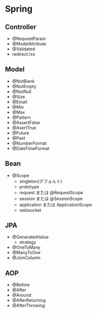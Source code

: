 # Spring

## Controller

* @RequestParam
* @ModelAttribute
* @Validated
* redirect:/xx

## Model

* @NotBlank
* @NotEmpty
* @NotNull
* @Size
* @Email
* @Min
* @Max
* @Pattern
* @AssertFalse
* @AsertTrue
* @Future
* @Past
* @NumberFormat
* @DateTimeFormat

## Bean

* @Scope
  * singleton(デフォルト)
  * prototype
  * request または @RequestScope
  * session または @SessionScope
  * application または ApplicationScope
  * websocket

## JPA

* @GeneratedValue
  * strategy
* @OneToMany
* @ManyToOne
* @JoinColumn

## AOP

* @Before
* @After
* @Around
* @AfterReturning
* @AfterThrowing
